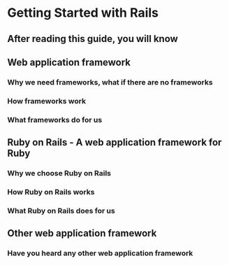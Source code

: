 # Getting Started with Rails

## After reading this guide, you will know


## Web application framework

### Why we need frameworks, what if there are no frameworks

### How frameworks work

### What frameworks do for us


## Ruby on Rails - A web application framework for Ruby

### Why we choose Ruby on Rails

### How Ruby on Rails works

### What Ruby on Rails does for us


## Other web application framework

### Have you heard any other web application framework
